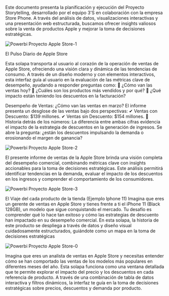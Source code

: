 Este documento presenta la planificación y ejecución del Proyecto Storytelling, desarrollado por el equipo 3'S en colaboración con la empresa Store Phone. A través del análisis de datos, visualizaciones interactivas y una presentación web estructurada, buscamos ofrecer insights valiosos sobre la venta de productos Apple y mejorar la toma de decisiones estratégicas.

![Powerbi Proyecto Apple Store-1](https://github.com/user-attachments/assets/b6a0815a-b0ab-4724-aff6-8845082c7d8a)

El Pulso Diario de Apple Store

Esta solapa transporta al usuario al corazón de la operación de ventas de Apple Store, ofreciendo una visión clara y dinámica de las tendencias de consumo.
A través de un diseño moderno y con elementos interactivos, esta interfaz guía al usuario en la evaluación de las métricas clave de desempeño, ayudando a responder preguntas como:
🔹 ¿Cómo van las ventas hoy?
🔹 ¿Cuáles son los productos más vendidos y por qué?
🔹 ¿Qué impacto están teniendo los descuentos en la facturación?

Desempeño de Ventas: ¿Cómo van las ventas en marzo?
El informe presenta un desglose de las ventas bajo dos perspectivas:
 ✔ Ventas con Descuento: $139 millones.
 ✔ Ventas sin Descuento: $154 millones.
🔹 Historia detrás de los números: La diferencia entre ambas cifras evidencia el impacto de la estrategia de descuentos en la generación de ingresos. Se abre la pregunta: ¿están los descuentos impulsando la demanda o erosionando el margen de ganancia?

![Powerbi Proyecto Apple Store-2](https://github.com/user-attachments/assets/55cf2103-d3fc-4af3-9ef6-010ca34afd76)

El presente informe de ventas de la Apple Store brinda una visión completa del desempeño comercial, combinando métricas clave con insights accionables para la toma de decisiones estratégicas. Este análisis permitirá identificar tendencias en la demanda, evaluar el impacto de los descuentos en los ingresos y comprender el comportamiento de los consumidores.


![Powerbi Proyecto Apple Store-3](https://github.com/user-attachments/assets/f7fecb08-085a-4472-bef0-d622cc06f76a)

El Viaje del cada producto de la tienda (Ejemplo Iphone 11)
Imagina que eres un gerente de ventas en Apple Store y tienes frente a ti el iPhone 11 (Black 128GB), un modelo que sigue conquistando el mercado. Tu desafío es comprender qué lo hace tan exitoso y cómo las estrategias de descuento han impactado en su desempeño comercial.
En esta solapa, la historia de este producto se despliega a través de datos y diseño visual cuidadosamente estructurados, guiándote como un mapa en la toma de decisiones estratégicas


![Powerbi Proyecto Apple Store-0](https://github.com/user-attachments/assets/7c6e9215-5c74-49e1-a434-2e7ec8eb27be)


Imagina que eres un analista de ventas en Apple Store y necesitas entender cómo se han comportado las ventas de los modelos más populares en diferentes meses del año. Esta solapa funciona como una ventana detallada que te permite explorar el impacto del precio y los descuentos en cada referencia de producto.
A través de una combinación de tabla de datos interactiva y filtros dinámicos, la interfaz te guía en la toma de decisiones estratégicas sobre precios, descuentos y demanda por producto.
